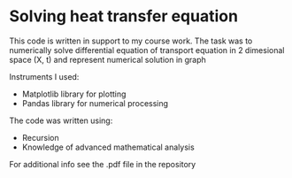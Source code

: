 # Solving heat transfer equation
This code is written in support to my course work. The task was to numerically solve differential equation of transport equation in 2 dimesional space (X, t) and represent numerical solution in graph

Instruments I used:
- Matplotlib library for plotting
- Pandas library for numerical processing

The code was written using:
- Recursion
- Knowledge of advanced mathematical analysis

For additional info see the .pdf file in the repository
